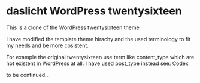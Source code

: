 # daslicht WordPress twentysixteen

This is a clone of the WordPress twentysixteen theme

I have modified the template theme hirachy and the used terminology to fit my needs and be more cosistent.

For example the original twentysixteen use term like content_type which are not existent in WordPress at all. 
I have used post_type instead
see: 
[Codex](https://codex.wordpress.org/Post_Types)

to be continued...
